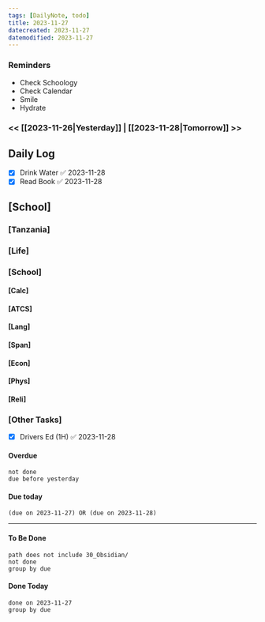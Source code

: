```yaml
---
tags: [DailyNote, todo]
title: 2023-11-27
datecreated: 2023-11-27
datemodified: 2023-11-27
---
```


### Reminders
- Check Schoology
- Check Calendar
- Smile
- Hydrate

### << [[2023-11-26|Yesterday]] | [[2023-11-28|Tomorrow]] >>

## Daily Log

- [x] Drink Water ✅ 2023-11-28
- [x] Read Book ✅ 2023-11-28

## [School]

### [Tanzania]

### [Life]

### [School]

#### [Calc]

#### [ATCS]

#### [Lang]

#### [Span]

#### [Econ]

#### [Phys]

#### [Reli]


### [Other Tasks]

- [x] Drivers Ed (1H) ✅ 2023-11-28

#### Overdue
```tasks
not done
due before yesterday
```
#### Due today

```tasks
(due on 2023-11-27) OR (due on 2023-11-28) 

```
---
#### To Be Done

```tasks
path does not include 30_Obsidian/
not done
group by due
```

#### Done Today

```tasks
done on 2023-11-27
group by due
```